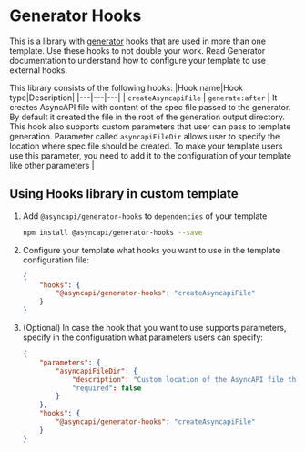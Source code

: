 # Generator Hooks

This is a library with [generator](https://github.com/asyncapi/generator/) hooks that are used in more than one template. Use these hooks to not double your work. Read Generator documentation to understand how to configure your template to use external hooks.

This library consists of the following hooks:
|Hook name|Hook type|Description|
|---|---|---|
| `createAsyncapiFile` | `generate:after` | It creates AsyncAPI file with content of the spec file passed to the generator. By default it created the file in the root of the generation output directory. This hook also supports custom parameters that user can pass to template generation. Parameter called `asyncapiFileDir` allows user to specify the location where spec file should be created. To make your template users use this parameter, you need to add it to the configuration of your template like other parameters |



## Using Hooks library in custom template

1. Add `@asyncapi/generator-hooks` to `dependencies` of your template
    ```bash
    npm install @asyncapi/generator-hooks --save 
    ```
2. Configure your template what hooks you want to use in the template configuration file:
    ```json
    {
        "hooks": {
            "@asyncapi/generator-hooks": "createAsyncapiFile"
        }
    }
    ```
3. (Optional) In case the hook that you want to use supports parameters, specify in the configuration what parameters users can specify:
    ```json
    {
        "parameters": {
            "asyncapiFileDir": {
                "description": "Custom location of the AsyncAPI file that you provided as an input in generation. By default it is located in the root of the output directory"
                "required": false
            }
        },
        "hooks": {
            "@asyncapi/generator-hooks": "createAsyncapiFile"
        }
    }
    ```




